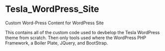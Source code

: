 # Tesla_WordPress_Site
Custom Word-Press Content for WordPress Site

This contains all of the custom code used to devbelop the Tesla WordPress theme from scratch. 
Then only tools used where the WordPress PHP Framework, a Boiler Plate, JQuery, and BootStrap.

